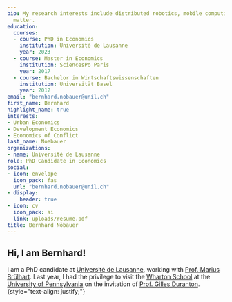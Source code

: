 ```yaml
---
bio: My research interests include distributed robotics, mobile computing and programmable
  matter.
education:
  courses:
  - course: PhD in Economics
    institution: Université de Lausanne
    year: 2023
  - course: Master in Economics
    institution: SciencesPo Paris
    year: 2017
  - course: Bachelor in Wirtschaftswissenschaften
    institution: Universität Basel
    year: 2012
email: "bernhard.nobauer@unil.ch"
first_name: Bernhard
highlight_name: true
interests:
- Urban Economics
- Development Economics
- Economics of Conflict
last_name: Noebauer
organizations:
- name: Université de Lausanne
role: PhD Candidate in Economics
social:
- icon: envelope
  icon_pack: fas
  url: "bernhard.nobauer@unil.ch"
- display:
    header: true
- icon: cv
  icon_pack: ai
  link: uploads/resume.pdf
title: Bernhard Nöbauer
---
```


## __Hi, I am Bernhard!__

I am a PhD candidate at [Université de Lausanne](https://www.unil.ch/de/en/home.html), working with [Prof. Marius Brülhart](https://people.unil.ch/mariusbrulhart/). Last year, I had the privilege to visit the [Wharton School](https://real-estate.wharton.upenn.edu/) at the [University of Pennsylvania](https://www.upenn.edu/) on the invitation of [Prof. Gilles Duranton](https://real-estate.wharton.upenn.edu/profile/duranton/).
{style="text-align: justify;"}
